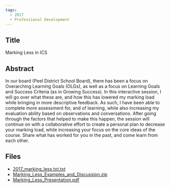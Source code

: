 ```yaml
---
tags:
  - 2017
  - Professional Development
---
```

    
## Title

Marking Less in ICS

## Abstract

In our board (Peel District School Board), there has been a focus on Overarching Learning Goals (OLGs), as well as a focus on Learning Goals and Success Criteria (as in Growing Success). In this interactive session, I will go over what these are, and how this has lowered my marking load while bringing in more descriptive feedback. As such, I have been able to complete more assessment for, and of learning, while also increasing my evaluation ability based on observations and conversations. After going through the factors that helped to make this happen, the session will continue on with a collaborative effort to create a personal plan to decrease your marking load, while increasing your focus on the core ideas of the course. Share what has worked for you in the past, and come learn from each other.

## Files

- [2017_marking_less.txt.txt](resources/2017/Andrew_Seidel/2017_marking_less.txt.txt)
- [Marking_Less_Examples_and_Discussion.zip](resources/2017/Andrew_Seidel/Marking_Less_Examples_and_Discussion.zip)
- [Marking_Less_Presentation.pdf](resources/2017/Andrew_Seidel/Marking_Less_Presentation.pdf)
